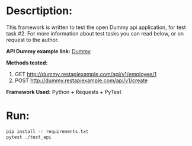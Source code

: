 # Descrtiption:
This framework is written to test the open Dummy api application, for test task #2.
For more information about test tasks you can read below, or on request to the author. 

**API Dummy example link:**
[Dummy](http://dummy.restapiexample.com/)

**Methods tested:**
1. GET http://dummy.restapiexample.com/api/v1/employee/1
2. POST http://dummy.restapiexample.com/api/v1/create

**Framework Used:**
Python + Requests + PyTest

# Run:

```bash
pip install -r requirements.txt
pytest ./test_api
```
